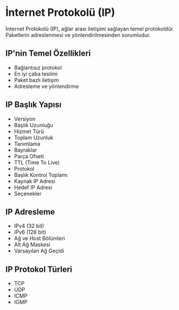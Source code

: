 # İnternet Protokolü (IP)

İnternet Protokolü (IP), ağlar arası iletişimi sağlayan temel protokoldür. Paketlerin adreslenmesi ve yönlendirilmesinden sorumludur.

## IP'nin Temel Özellikleri
- Bağlantısız protokol
- En iyi çaba teslimi
- Paket bazlı iletişim
- Adresleme ve yönlendirme

## IP Başlık Yapısı
- Versiyon
- Başlık Uzunluğu
- Hizmet Türü
- Toplam Uzunluk
- Tanımlama
- Bayraklar
- Parça Ofseti
- TTL (Time To Live)
- Protokol
- Başlık Kontrol Toplamı
- Kaynak IP Adresi
- Hedef IP Adresi
- Seçenekler

## IP Adresleme
- IPv4 (32 bit)
- IPv6 (128 bit)
- Ağ ve Host Bölümleri
- Alt Ağ Maskesi
- Varsayılan Ağ Geçidi

## IP Protokol Türleri
- TCP
- UDP
- ICMP
- IGMP 